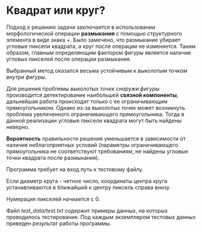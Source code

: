 # Квадрат или круг?

Подход к решению задачи заключается в использовании морфологической операции **размыкания** с помощью структурного элемента в виде знака +. 
Было замечено, что размыкание убирает угловые пиксели квадрата, а круг после операции не изменяется. 
Таким образом, главным определяющим фактором фигуры является наличие угловых пикселей после операции размыкания.

Выбранный метод оказался весьма устойчивым к _выколотым точкам внутри фигуры_.

Для решения проблемы _выколотых точек снаружи фигуры_ производится детектирование наибольшей **связной компоненты**, дальнейшая работа происходит только с ее ограничивающим прямоугольником.
Однако из-за выколотых точек может возникнуть проблема увеличенного ограничивающего прямоугольника. Тогда в данной реализации угловые пиксели квадрата могут быть найдены неверно.

**Вероятность** правильности решения уменьшается в зависимости от наличия неблагоприятных условий 
(параметры  ограничивающего прямоугольника не соответствуют требованиям, не найдены угловые точки квадрата после размыкания).

Программа требует на вход путь к тестовому файлу.

Если диаметр круга - четное число, координаты центра круга устанавливаются в ближайший к центру пиксель справа внизу.

Нумерация пикселей начиается с 0.

Файл _test_data/test.txt_ содержит примеры данных, на которых проводилось тестирование. 
Под каждым экземпляром тестовых данных приведен результат работы программы.
